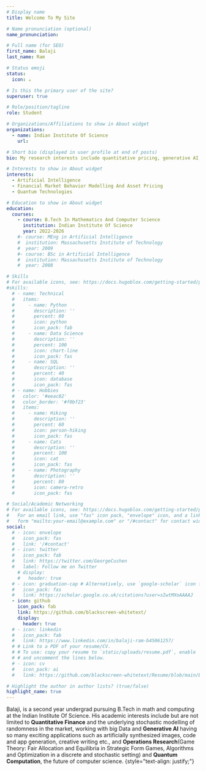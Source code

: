 ```yaml
---
# Display name
title: Welcome To My Site

# Name pronunciation (optional)
name_pronunciation: 

# Full name (for SEO)
first_name: Balaji
last_name: Ram

# Status emoji
status:
  icon: ☕️

# Is this the primary user of the site?
superuser: true

# Role/position/tagline
role: Student

# Organizations/Affiliations to show in About widget
organizations:
  - name: Indian Institute Of Science
    url: 

# Short bio (displayed in user profile at end of posts)
bio: My research interests include quantitative pricing, generative AI, operations research and quantum computing.

# Interests to show in About widget
interests:
  - Artificial Intelligence
  - Financial Market Behavior Modelling And Asset Pricing
  - Quantum Technologies

# Education to show in About widget
education:
  courses:
    - course: B.Tech In Mathematics And Computer Science
      institution: Indian Institute Of Science
      year: 2022-2026
    #- course: MEng in Artificial Intelligence
    #  institution: Massachusetts Institute of Technology
    #  year: 2009
    #- course: BSc in Artificial Intelligence
    #  institution: Massachusetts Institute of Technology
    #  year: 2008

# Skills
# For available icons, see: https://docs.hugoblox.com/getting-started/page-builder/#icons
#skills:
  # - name: Technical
  #   items:
  #     - name: Python
  #       description: ''
  #       percent: 80
  #       icon: python
  #       icon_pack: fab
  #     - name: Data Science
  #       description: ''
  #       percent: 100
  #       icon: chart-line
  #       icon_pack: fas
  #     - name: SQL
  #       description: ''
  #       percent: 40
  #       icon: database
  #       icon_pack: fas
  # - name: Hobbies
  #   color: '#eeac02'
  #   color_border: '#f0bf23'
  #   items:
  #     - name: Hiking
  #       description: ''
  #       percent: 60
  #       icon: person-hiking
  #       icon_pack: fas
  #     - name: Cats
  #       description: ''
  #       percent: 100
  #       icon: cat
  #       icon_pack: fas
  #     - name: Photography
  #       description: ''
  #       percent: 80
  #       icon: camera-retro
  #       icon_pack: fas

# Social/Academic Networking
# For available icons, see: https://docs.hugoblox.com/getting-started/page-builder/#icons
#   For an email link, use "fas" icon pack, "envelope" icon, and a link in the
#   form "mailto:your-email@example.com" or "/#contact" for contact widget.
social:
  # - icon: envelope
  #   icon_pack: fas
  #   link: '/#contact'
  # - icon: twitter
  #   icon_pack: fab
  #   link: https://twitter.com/GeorgeCushen
  #   label: Follow me on Twitter
    # display:
    #   header: true
  # - icon: graduation-cap # Alternatively, use `google-scholar` icon from `ai` icon pack
  #   icon_pack: fas
  #   link: https://scholar.google.co.uk/citations?user=sIwtMXoAAAAJ
  - icon: github
    icon_pack: fab
    link: https://github.com/blackscreen-whitetext/
    display:
      header: true
  # - icon: linkedin
  #   icon_pack: fab
  #   link: https://www.linkedin.com/in/balaji-ram-b45061257/
  # # Link to a PDF of your resume/CV.
  # # To use: copy your resume to `static/uploads/resume.pdf`, enable `ai` icons in `params.yaml`,
  # # and uncomment the lines below.
  # - icon: cv
  #   icon_pack: ai
  #   link: https://github.com/blackscreen-whitetext/Resume/blob/main/Balaji_cv.pdf

# Highlight the author in author lists? (true/false)
highlight_name: true
---
```

Balaji, is a second year undergrad pursuing B.Tech in math and computing at the Indian Institute Of Science. His academic interests include but are not limited to **Quantitative Finance** and the underlying stochastic modelling of randomness in the market, working with big Data and **Generative AI** having so many exciting applications such as artificially synthesized images, code and app generation, creative writing etc., and **Operations Research**(Game Theory: Fair Allocation and Equilibria in Strategic Form Games, Algorithms and Optimization in a discrete and stochastic setting) and **Quantum Computation**, the future of computer science.
{style="text-align: justify;"}
